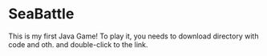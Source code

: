 # SeaBattle
This is my first Java Game! To play it, you needs to download directory with code and oth. and double-click to the link.
